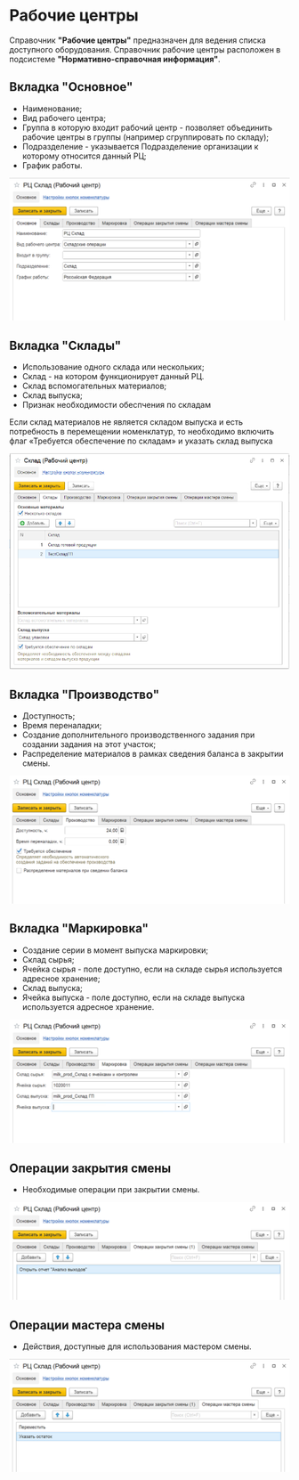 # Рабочие центры

Справочник **"Рабочие центры"** предназначен для ведения списка доступного оборудования. Справочник рабочие центры расположен в подсистеме **"Нормативно-справочная информация"**.

<h2> Вкладка "Основное" </h2>

- Наименование;
- Вид рабочего центра;
- Группа в которую входит рабочий центр - позволяет объединить рабочие центры в группы (например сгруппировать по складу);
- Подразделение - указывается Подразделение организации к которому относится данный РЦ;
- График работы.

![](WorkCenter.assets/1.png)

<h2> Вкладка "Склады" </h2>

- Использование одного склада или нескольких;
- Склад - на котором функционирует данный РЦ. 
- Склад вспомогательных материалов;
- Склад выпуска;
- Признак необходимости обеспчения по складам

Если склад материалов не является складом выпуска и есть потребность в перемещении номенклатур, то необходимо включить флаг «Требуется обеспечение по складам» и указать склад выпуска

![](WorkCenter.assets/7.png)

<h2> Вкладка "Производство" </h2>

- Доступность;
- Время переналадки;
- Создание дополнительного производственного задания при создании задания на этот участок;
- Распределение материалов в рамках сведения баланса в закрытии смены.

![](WorkCenter.assets/3.png)

<h2> Вкладка "Маркировка" </h2>

- Создание серии в момент выпуска маркировки;
- Склад сырья;
- Ячейка сырья - поле доступно, если на складе сырья используется адресное хранение;
- Склад выпуска;
- Ячейка выпуска - поле доступно, если на складе выпуска используется адресное хранение.

![](WorkCenter.assets/4.png)

<h2> Операции закрытия смены </h2>

- Необходимые операции при закрытии смены.

![](WorkCenter.assets/5.png)

<h2> Операции мастера смены </h2>

- Действия, доступные для использования мастером смены.

![](WorkCenter.assets/6.png)